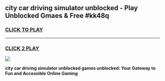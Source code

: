 
## city car driving simulator unblocked - Play Unblocked Gmaes & Free #kk48q
<h3>
<a href="https://news.freeplayer.one?title=city_car_driving_simulator_unblocked&ref=24F">CLICK TO PLAY</a></h3>
<hr>

<h3>
<a href="https://news.freeplayer.one?title=city_car_driving_simulator_unblocked&ref=24F">CLICK 2 PLAY</a>
  
</h3>

<a href="https://news.freeplayer.one?title=city_car_driving_simulator_unblocked&ref=24F/"><img src="https://clearcache.store/games.png"></a>


**city car driving simulator unblocked games unblocked: Your Gateway to Fun and Accessible Online Gaming**
